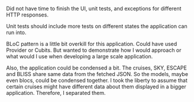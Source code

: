 Did not have time to finish the UI, unit tests, and exceptions for different HTTP responses.

Unit tests should include more tests on different states the application can run into.

BLoC pattern is a little bit overkill for this application. Could have used Provider or Cubits. But
wanted to demonstrate how I would approach or what would I use when developing a large scale application.

Also, the application could be condensed a bit. The cruises, SKY, ESCAPE and BLISS share same data
from the fetched JSON. So the models, maybe even blocs, could be condensed together. I took the
liberty to assume that certain cruises might have different data about them displayed in a bigger
application. Therefore, I separated them.